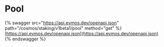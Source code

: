 # Pool

{% swagger src="https://api.evmos.dev/openapi.json" path="/cosmos/staking/v1beta1/pool" method="get" %}
[https://api.evmos.dev/openapi.json](https://api.evmos.dev/openapi.json)
{% endswagger %}
